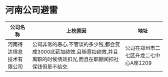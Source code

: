 # 河南公司避雷

| 公司名称 | 上榜原因|地址|
| ---------------------------------------------- | ------------------------------------------------------------ | ------------------------------------------------------------ |
| 河南得达信息技术有限公司| 公司非常的恶心,不管谈的多少钱,都会变成3000底薪加绩效.且随意扣绩效,并且离职的时候绩效扣光,而且在职期间扣社保钱但是不给交.| 公司在郑州市二七区升龙二七中心A座1209           |

